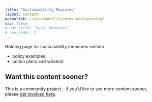 ```yaml
---
title: "Sustainability Measures"
layout: content
permalink: /sustainability/measures/overview/
nav: false
# nav_title: "Sust. Measures"
# nav_order: 2
---
```


Holding page for sustainability measures section

- policy examples
- action plans and whatnot

<div class="cta-block">
    <h2>Want this content sooner?</h2>
    <p>This is a community project – if you'd like to see more content sooner, please <a href="/about/join-the-project/">get involved here</a>.</p>
</div>
